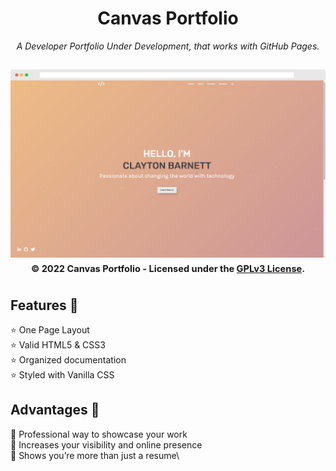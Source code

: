 <div align="center">
<h1>Canvas Portfolio</h1>
<i>A Developer Portfolio Under Development, that works with GitHub Pages.</i>
<h2 align="center">
  <img src="https://github.com/cbarnett427/Canvas-Portfolio/blob/main/img/CanvasExample2.png" alt="Canvas Portfolio"/>
  <sub><sup>© 2022 Canvas Portfolio - Licensed under the <a href="./LICENSE">GPLv3 License</a>.</sup></sub>
  <br>
</h2>
</div>

## Features :tada:
:star: One Page Layout\
:star: Valid HTML5 & CSS3\
:star: Organized documentation\
:star: Styled with Vanilla CSS

## Advantages :loudspeaker:
:dart: Professional way to showcase your work\
:dart: Increases your visibility and online presence\
:dart: Shows you’re more than just a resume\
